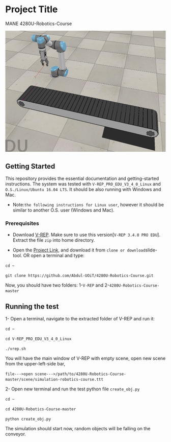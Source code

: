 # Project Title
MANE 4280U-Robotics-Course

![alt text](https://github.com/Abdul-UOiT/4280U-Robotics-Course/blob/master/Selection_026.jpg)

## Getting Started
This repository provides the essential documentation and getting-started instructions. The system was tested with ```V-REP_PRO_EDU_V3_4_0_Linux``` and ```O.S./Linux/Ubuntu 16.04 LTS```. It should be also running with Windows and Mac.

* Note:```the following instructions for Linux user```, however it should be similar to another O.S. user (Windows and Mac).

### Prerequisites


* Download [V-REP](http://www.coppeliarobotics.com/previousversions.html). Make sure to use this version[```V-REP 3.4.0 PRO EDU```]. Extract the file ```zip``` into home directory.


* Open the [Project Link](https://github.com/Abdul-UOiT/4280U-Robotics-Course.git), and download it from ```clone or download```slide-tool. OR open a terminal and type: 

```cd ~```


```git clone https://github.com/Abdul-UOiT/4280U-Robotics-Course.git```

Now, you should have two folders: 1-```V-REP``` and 2-```4280U-Robotics-Course-master```


## Running the test

1- Open a terminal, navigate to the extracted folder of V-REP and run it: 

```cd ~```

```cd V-REP_PRO_EDU_V3_4_0_Linux```

```./vrep.sh```


You will have the main window of V-REP with empty scene, open new scene from the upper-left-side bar, 

```file--->open scene--->/path/to/4280U-Robotics-Course-master/scene/simulation-robotics-course.ttt```


2- Open new terminal and run the test python file ```create_obj.py```

```cd ~```

```cd 4280U-Robotics-Course-master```

```python create_obj.py```

The simulation should start now, random objects will be falling on the conveyor.




